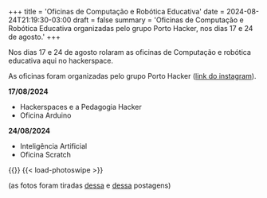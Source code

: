 +++
title = 'Oficinas de Computação e Robótica Educativa'
date = 2024-08-24T21:19:30-03:00
draft = false
summary = 'Oficinas de Computação e Robótica Educativa organizadas pelo grupo Porto Hacker, nos dias 17 e 24 de agosto.'
+++

Nos dias 17 e 24 de agosto rolaram as oficinas de Computação e robótica educativa aqui no hackerspace.

As oficinas foram organizadas pelo grupo Porto Hacker ([link do instagram](https://www.instagram.com/portohacker/)).

**17/08/2024**

- Hackerspaces e a Pedagogia Hacker
- Oficina Arduino

**24/08/2024**

- Inteligência Artificial
- Oficina Scratch

{{<gallery thumbnail-size="210x210" />}} {{< load-photoswipe >}}

(as fotos foram tiradas [dessa](https://www.instagram.com/reel/C_ZWit0uulh/?utm_source=ig_web_copy_link&igsh=MzRlODBiNWFlZA==) e [dessa](https://www.instagram.com/reel/C-0aWE9uSt7/?utm_source=ig_web_copy_link&igsh=MzRlODBiNWFlZA==) postagens)
